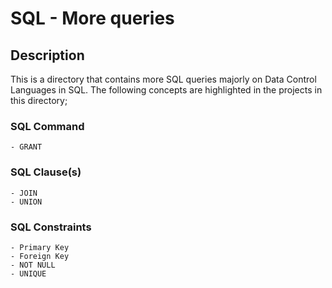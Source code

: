 # SQL - More queries

## Description
This is a directory that contains more SQL queries majorly on Data Control Languages in SQL.
The following concepts are highlighted in the projects in this directory;
### SQL Command
	- GRANT
### SQL Clause(s)
	- JOIN
	- UNION
### SQL Constraints
	- Primary Key
	- Foreign Key
	- NOT NULL
	- UNIQUE
